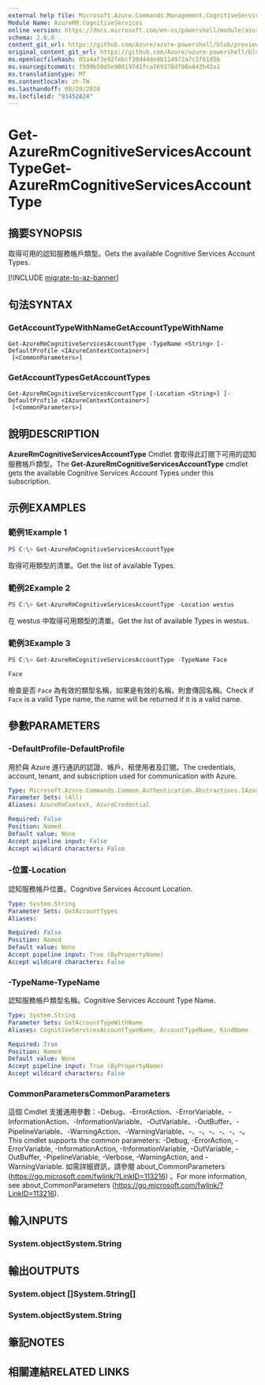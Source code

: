 ```yaml
---
external help file: Microsoft.Azure.Commands.Management.CognitiveServices.dll-Help.xml
Module Name: AzureRM.CognitiveServices
online version: https://docs.microsoft.com/en-us/powershell/module/azurerm.cognitiveservices/get-azurermcognitiveservicesaccounttype
schema: 2.0.0
content_git_url: https://github.com/Azure/azure-powershell/blob/preview/src/ResourceManager/CognitiveServices/Commands.Management.CognitiveServices/help/Get-AzureRmCognitiveServicesAccountType.md
original_content_git_url: https://github.com/Azure/azure-powershell/blob/preview/src/ResourceManager/CognitiveServices/Commands.Management.CognitiveServices/help/Get-AzureRmCognitiveServicesAccountType.md
ms.openlocfilehash: 05a4af3e92febcf30d44de9b114972a7c1f61d5b
ms.sourcegitcommit: f599b50d5e980197d1fca769378df90a842b42a1
ms.translationtype: MT
ms.contentlocale: zh-TW
ms.lasthandoff: 08/20/2020
ms.locfileid: "93452824"
---
```

# <span data-ttu-id="137e4-101">Get-AzureRmCognitiveServicesAccountType</span><span class="sxs-lookup"><span data-stu-id="137e4-101">Get-AzureRmCognitiveServicesAccountType</span></span>

## <span data-ttu-id="137e4-102">摘要</span><span class="sxs-lookup"><span data-stu-id="137e4-102">SYNOPSIS</span></span>
<span data-ttu-id="137e4-103">取得可用的認知服務帳戶類型。</span><span class="sxs-lookup"><span data-stu-id="137e4-103">Gets the available Cognitive Services Account Types.</span></span>

[!INCLUDE [migrate-to-az-banner](../../includes/migrate-to-az-banner.md)]

## <span data-ttu-id="137e4-104">句法</span><span class="sxs-lookup"><span data-stu-id="137e4-104">SYNTAX</span></span>

### <span data-ttu-id="137e4-105">GetAccountTypeWithName</span><span class="sxs-lookup"><span data-stu-id="137e4-105">GetAccountTypeWithName</span></span>
```
Get-AzureRmCognitiveServicesAccountType -TypeName <String> [-DefaultProfile <IAzureContextContainer>]
 [<CommonParameters>]
```

### <span data-ttu-id="137e4-106">GetAccountTypes</span><span class="sxs-lookup"><span data-stu-id="137e4-106">GetAccountTypes</span></span>
```
Get-AzureRmCognitiveServicesAccountType [-Location <String>] [-DefaultProfile <IAzureContextContainer>]
 [<CommonParameters>]
```

## <span data-ttu-id="137e4-107">說明</span><span class="sxs-lookup"><span data-stu-id="137e4-107">DESCRIPTION</span></span>
<span data-ttu-id="137e4-108">**AzureRmCognitiveServicesAccountType** Cmdlet 會取得此訂閱下可用的認知服務帳戶類型。</span><span class="sxs-lookup"><span data-stu-id="137e4-108">The **Get-AzureRmCognitiveServicesAccountType** cmdlet gets the available Cognitive Services Account Types under this subscription.</span></span>

## <span data-ttu-id="137e4-109">示例</span><span class="sxs-lookup"><span data-stu-id="137e4-109">EXAMPLES</span></span>

### <span data-ttu-id="137e4-110">範例1</span><span class="sxs-lookup"><span data-stu-id="137e4-110">Example 1</span></span>
```powershell
PS C:\> Get-AzureRmCognitiveServicesAccountType
```

<span data-ttu-id="137e4-111">取得可用類型的清單。</span><span class="sxs-lookup"><span data-stu-id="137e4-111">Get the list of available Types.</span></span>

### <span data-ttu-id="137e4-112">範例2</span><span class="sxs-lookup"><span data-stu-id="137e4-112">Example 2</span></span>
```powershell
PS C:\> Get-AzureRmCognitiveServicesAccountType -Location westus
```

<span data-ttu-id="137e4-113">在 westus 中取得可用類型的清單。</span><span class="sxs-lookup"><span data-stu-id="137e4-113">Get the list of available Types in westus.</span></span>

### <span data-ttu-id="137e4-114">範例3</span><span class="sxs-lookup"><span data-stu-id="137e4-114">Example 3</span></span>
```powershell
PS C:\> Get-AzureRmCognitiveServicesAccountType -TypeName Face

Face
```

<span data-ttu-id="137e4-115">檢查是否 `Face` 為有效的類型名稱，如果是有效的名稱，則會傳回名稱。</span><span class="sxs-lookup"><span data-stu-id="137e4-115">Check if `Face` is a valid Type name, the name will be returned if it is a valid name.</span></span>

## <span data-ttu-id="137e4-116">參數</span><span class="sxs-lookup"><span data-stu-id="137e4-116">PARAMETERS</span></span>

### <span data-ttu-id="137e4-117">-DefaultProfile</span><span class="sxs-lookup"><span data-stu-id="137e4-117">-DefaultProfile</span></span>
<span data-ttu-id="137e4-118">用於與 Azure 進行通訊的認證、帳戶、租使用者及訂閱。</span><span class="sxs-lookup"><span data-stu-id="137e4-118">The credentials, account, tenant, and subscription used for communication with Azure.</span></span>

```yaml
Type: Microsoft.Azure.Commands.Common.Authentication.Abstractions.IAzureContextContainer
Parameter Sets: (All)
Aliases: AzureRmContext, AzureCredential

Required: False
Position: Named
Default value: None
Accept pipeline input: False
Accept wildcard characters: False
```

### <span data-ttu-id="137e4-119">-位置</span><span class="sxs-lookup"><span data-stu-id="137e4-119">-Location</span></span>
<span data-ttu-id="137e4-120">認知服務帳戶位置。</span><span class="sxs-lookup"><span data-stu-id="137e4-120">Cognitive Services Account Location.</span></span>

```yaml
Type: System.String
Parameter Sets: GetAccountTypes
Aliases:

Required: False
Position: Named
Default value: None
Accept pipeline input: True (ByPropertyName)
Accept wildcard characters: False
```

### <span data-ttu-id="137e4-121">-TypeName</span><span class="sxs-lookup"><span data-stu-id="137e4-121">-TypeName</span></span>
<span data-ttu-id="137e4-122">認知服務帳戶類型名稱。</span><span class="sxs-lookup"><span data-stu-id="137e4-122">Cognitive Services Account Type Name.</span></span>

```yaml
Type: System.String
Parameter Sets: GetAccountTypeWithName
Aliases: CognitiveServicesAccountTypeName, AccountTypeName, KindName

Required: True
Position: Named
Default value: None
Accept pipeline input: True (ByPropertyName)
Accept wildcard characters: False
```

### <span data-ttu-id="137e4-123">CommonParameters</span><span class="sxs-lookup"><span data-stu-id="137e4-123">CommonParameters</span></span>
<span data-ttu-id="137e4-124">這個 Cmdlet 支援通用參數：-Debug、-ErrorAction、-ErrorVariable、-InformationAction、-InformationVariable、-OutVariable、-OutBuffer、-PipelineVariable、-WarningAction、-WarningVariable、-、-、-、-、-、-。</span><span class="sxs-lookup"><span data-stu-id="137e4-124">This cmdlet supports the common parameters: -Debug, -ErrorAction, -ErrorVariable, -InformationAction, -InformationVariable, -OutVariable, -OutBuffer, -PipelineVariable, -Verbose, -WarningAction, and -WarningVariable.</span></span> <span data-ttu-id="137e4-125">如需詳細資訊，請參閱 about_CommonParameters (https://go.microsoft.com/fwlink/?LinkID=113216) 。</span><span class="sxs-lookup"><span data-stu-id="137e4-125">For more information, see about_CommonParameters (https://go.microsoft.com/fwlink/?LinkID=113216).</span></span>

## <span data-ttu-id="137e4-126">輸入</span><span class="sxs-lookup"><span data-stu-id="137e4-126">INPUTS</span></span>

### <span data-ttu-id="137e4-127">System.object</span><span class="sxs-lookup"><span data-stu-id="137e4-127">System.String</span></span>

## <span data-ttu-id="137e4-128">輸出</span><span class="sxs-lookup"><span data-stu-id="137e4-128">OUTPUTS</span></span>

### <span data-ttu-id="137e4-129">System.object []</span><span class="sxs-lookup"><span data-stu-id="137e4-129">System.String[]</span></span>

### <span data-ttu-id="137e4-130">System.object</span><span class="sxs-lookup"><span data-stu-id="137e4-130">System.String</span></span>

## <span data-ttu-id="137e4-131">筆記</span><span class="sxs-lookup"><span data-stu-id="137e4-131">NOTES</span></span>

## <span data-ttu-id="137e4-132">相關連結</span><span class="sxs-lookup"><span data-stu-id="137e4-132">RELATED LINKS</span></span>
